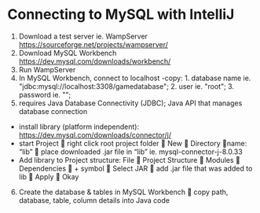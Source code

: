 # Connecting to MySQL with IntelliJ

1.	Download a test server ie. WampServer https://sourceforge.net/projects/wampserver/
2.	Download MySQL Workbench https://dev.mysql.com/downloads/workbench/ 
3.	Run WampServer
4.	In MySQL Workbench, connect to localhost
-copy: 1. database name ie. "jdbc:mysql://localhost:3308/gamedatabase"; 2. user ie. "root"; 3. password ie. "";
5.	requires Java Database Connectivity (JDBC); Java API that manages database connection
-	install library (platform independent): https://dev.mysql.com/downloads/connector/j/
-	start Project  right click root project folder  New  Directory name: “lib”  place downloaded .jar file in “lib” ie. mysql-connector-j-8.0.33
-	Add library to Project structure: File  Project Structure  Modules  Dependencies  + symbol  Select JAR  add .jar file that was added to lib  Apply  Okay
6.	Create the database & tables in MySQL Workbench  copy path, database, table, column details into Java code
